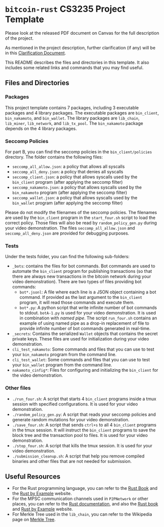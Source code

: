 # `bitcoin-rust` CS3235 Project Template

Please look at the released PDF document on Canvas for the full description of the project.

As mentioned in the project description, further clarification (if any) will be in this [Clarification Document](https://docs.google.com/presentation/d/1nK-LnnJtKO0bSBarg0smIWebgA6R82q6NOlYwx_o-0s/edit?usp=sharing).

This README describes the files and directories in this template. It also includes some related links and commands that you may find useful.

## Files and Directories

### Packages 
This project template contains 7 packages, including 3 executable packages and 4 library packages. The executable packages are `bin_client`, `bin_nakamoto`, and `bin_wallet`. The library packages are `lib_chain`, `lib_miner`, `lib_network`, and `lib_tx_pool`. The `bin_nakamoto` package depends on the 4 library packages. 

### Seccomp Policies
For part B, you can find the seccomp policies in the `bin_client/policies` directory. The folder contains the following files:

- `seccomp_all_allow.json`: a policy that allows all syscalls
- `seccomp_all_deny.json`: a policy that denies all syscalls
- `seccomp_client.json`: a policy that allows syscalls used by the `bin_client` program (after applying the seccomp filter)
- `seccomp_nakamoto.json`: a policy that allows syscalls used by the `bin_nakamoto` program (after applying the seccomp filter)
- `seccomp_wallet.json`: a policy that allows syscalls used by the `bin_wallet` program (after applying the seccomp filter)

Please do not modify the filenames of the seccomp policies. The filenames are used by the `bin_client` program in the `start_four.sh` script to load the correct policy. Those files will also be read by `random_policy_gen.py` during your video demonstration. The files `seccomp_all_allow.json` and `seccomp_all_deny.json` are provided for debugging purposes.

### Tests

Under the tests folder, you can find the following sub-folders:

- `_bots`: contains the files for bot commands. Bot commands are used to automate the `bin_client` program for publishing transactions (so that there are always new transactions in the bitcoin network during your video demonstration). There are two types of files providing bot commands:
  - `bot*.jsonl`: A file where each line is a JSON object containing a bot command. If provided as the last argument to the `bin_client` program, it will read those commands and execute them.
  - `bot*.py`: A python script that write infinite number of bot commands to stdout. `botA-1.py` is used for your video demonstration. It is used in combination with *named pipe*. The script `run_four.sh` contains an example of using named pipe as a drop-in replacement of file to provide infinite number of bot commands generated in real-time.
- `_secrets`: Contains the serialized `Wallet` objects that contains the secret private keys. These files are used for initialization during your video demonstration. 
- `cli_test_nakamoto`: Some commands and files that you can use to test your `bin_nakamoto` program from the command line.
- `cli_test_wallet`: Some commands and files that you can use to test your `bin_wallet` program from the command line.
- `nakamoto_cinfig*`: Files for configuring and initializing the `bin_client` for the video demonstration.

### Other files

- `./run_four.sh`: A script that starts 4 `bin_client` programs inside a tmux session with specified configurations. It is used for your video demonstration.
- `./random_policy_gen.py`: A script that reads your seccomp policies and generate random mutations for your video demonstration.
- `./save_four.sh`: A script that sends `ctrl+s` to all 4 `bin_client` programs in the tmux session. It will instruct the `bin_client` programs to save the block tree and the transaction pool to files. It is used for your video demonstration.
- `./stop_four.sh`: A script that kills the tmux session. It is used for your video demonstration.
- `./submission_cleanup.sh`: A script that help you remove compiled binaries and other files that are not needed for submission. 


## Useful Resources

- For the Rust programming language, you can refer to the [Rust Book](https://doc.rust-lang.org/book/) and the [Rust by Example](https://doc.rust-lang.org/rust-by-example/) website.
- For the MPSC communication channels used in `P2PNetwork` or other places, you can refer to the [Rust documentation](https://doc.rust-lang.org/std/sync/mpsc/index.html), and also the [Rust book](https://doc.rust-lang.org/book/ch16-02-message-passing.html) and [Rust by Example](https://doc.rust-lang.org/rust-by-example/std_misc/channels.html) website.
- For Merkle Tree used in the `lib_chain`, you can refer to the Wikipedia page on [Merkle Tree](https://en.wikipedia.org/wiki/Merkle_tree).

